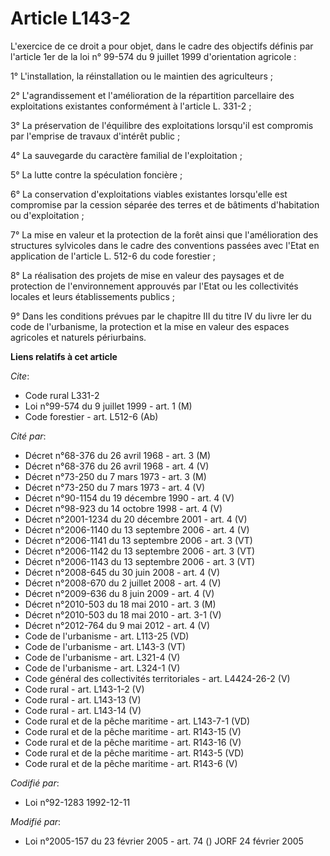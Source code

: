 # Article L143-2

L'exercice de ce droit a pour objet, dans le cadre des objectifs définis par l'article 1er de la loi n° 99-574 du 9 juillet
1999 d'orientation agricole :

1° L'installation, la réinstallation ou le maintien des agriculteurs ;

2° L'agrandissement et l'amélioration de la répartition parcellaire des exploitations existantes conformément à l'article L.
331-2 ;

3° La préservation de l'équilibre des exploitations lorsqu'il est compromis par l'emprise de travaux d'intérêt public ;

4° La sauvegarde du caractère familial de l'exploitation ;

5° La lutte contre la spéculation foncière ;

6° La conservation d'exploitations viables existantes lorsqu'elle est compromise par la cession séparée des terres et de
bâtiments d'habitation ou d'exploitation ;

7° La mise en valeur et la protection de la forêt ainsi que l'amélioration des structures sylvicoles dans le cadre des
conventions passées avec l'Etat en application de l'article L. 512-6 du code forestier ;

8° La réalisation des projets de mise en valeur des paysages et de protection de l'environnement approuvés par l'Etat ou les
collectivités locales et leurs établissements publics ;

9° Dans les conditions prévues par le chapitre III du titre IV du livre Ier du code de l'urbanisme, la protection et la mise
en valeur des espaces agricoles et naturels périurbains.

**Liens relatifs à cet article**

_Cite_:

  - Code rural L331-2
  - Loi n°99-574 du 9 juillet 1999 - art. 1 (M)
  - Code forestier - art. L512-6 (Ab)

_Cité par_:

  - Décret n°68-376 du 26 avril 1968 - art. 3 (M)
  - Décret n°68-376 du 26 avril 1968 - art. 4 (V)
  - Décret n°73-250 du 7 mars 1973 - art. 3 (M)
  - Décret n°73-250 du 7 mars 1973 - art. 4 (V)
  - Décret n°90-1154 du 19 décembre 1990 - art. 4 (V)
  - Décret n°98-923 du 14 octobre 1998 - art. 4 (V)
  - Décret n°2001-1234 du 20 décembre 2001 - art. 4 (V)
  - Décret n°2006-1140 du 13 septembre 2006 - art. 4 (V)
  - Décret n°2006-1141 du 13 septembre 2006 - art. 3 (VT)
  - Décret n°2006-1142 du 13 septembre 2006 - art. 3 (VT)
  - Décret n°2006-1143 du 13 septembre 2006 - art. 3 (VT)
  - Décret n°2008-645 du 30 juin 2008 - art. 4 (V)
  - Décret n°2008-670 du 2 juillet 2008 - art. 4 (V)
  - Décret n°2009-636 du 8 juin 2009 - art. 4 (V)
  - Décret n°2010-503 du 18 mai 2010 - art. 3 (M)
  - Décret n°2010-503 du 18 mai 2010 - art. 3-1 (V)
  - Décret n°2012-764 du 9 mai 2012 - art. 4 (V)
  - Code de l'urbanisme - art. L113-25 (VD)
  - Code de l'urbanisme - art. L143-3 (VT)
  - Code de l'urbanisme - art. L321-4 (V)
  - Code de l'urbanisme - art. L324-1 (V)
  - Code général des collectivités territoriales - art. L4424-26-2 (V)
  - Code rural - art. L143-1-2 (V)
  - Code rural - art. L143-13 (V)
  - Code rural - art. L143-14 (V)
  - Code rural et de la pêche maritime - art. L143-7-1 (VD)
  - Code rural et de la pêche maritime - art. R143-15 (V)
  - Code rural et de la pêche maritime - art. R143-16 (V)
  - Code rural et de la pêche maritime - art. R143-5 (VD)
  - Code rural et de la pêche maritime - art. R143-6 (V)

_Codifié par_:

  - Loi n°92-1283 1992-12-11

_Modifié par_:

  - Loi n°2005-157 du 23 février 2005 - art. 74 () JORF 24 février 2005
